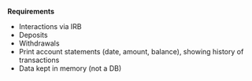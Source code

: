 **Requirements**
- Interactions via IRB
- Deposits
- Withdrawals
- Print account statements (date, amount, balance), showing history of transactions
- Data kept in memory (not a DB)

